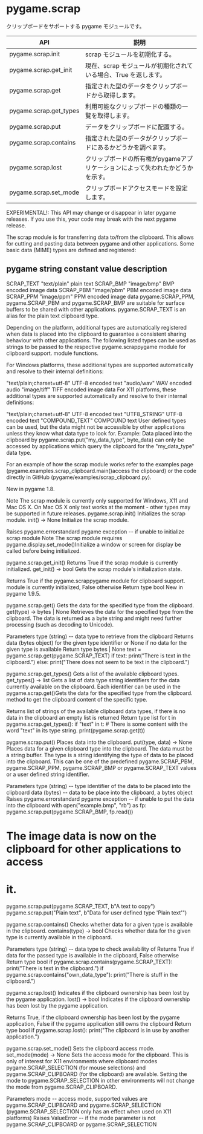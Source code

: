 # pygame.scrap

クリップボードをサポートする pygame モジュールです。

|          API           |                                      説明                                      |
| ---------------------- | ------------------------------------------------------------------------------ |
| pygame.scrap.init      | scrap モジュールを初期化する。                                                 |
| pygame.scrap.get_init  | 現在、scrap モジュールが初期化されている場合、True を返します。                |
| pygame.scrap.get       | 指定された型のデータをクリップボードから取得します。                           |
| pygame.scrap.get_types | 利用可能なクリップボードの種類の一覧を取得します。                             |
| pygame.scrap.put       | データをクリップボードに配置する。                                             |
| pygame.scrap.contains  | 指定された型のデータがクリップボードにあるかどうかを調べます。                 |
| pygame.scrap.lost      | クリップボードの所有権がpygameアプリケーションによって失われたかどうかを示す。 |
| pygame.scrap.set_mode  | クリップボードアクセスモードを設定します。                                     |

EXPERIMENTAL!: This API may change or disappear in later pygame releases. If you use this, your code may break with the next pygame release.

The scrap module is for transferring data to/from the clipboard. This allows for cutting and pasting data between pygame and other applications. Some basic data (MIME) types are defined and registered:

 pygame         string
constant        value        description
--------------------------------------------------
SCRAP_TEXT   "text/plain"    plain text
SCRAP_BMP    "image/bmp"     BMP encoded image data
SCRAP_PBM    "image/pbm"     PBM encoded image data
SCRAP_PPM    "image/ppm"     PPM encoded image data
pygame.SCRAP_PPM, pygame.SCRAP_PBM and pygame.SCRAP_BMP are suitable for surface buffers to be shared with other applications. pygame.SCRAP_TEXT is an alias for the plain text clipboard type.

Depending on the platform, additional types are automatically registered when data is placed into the clipboard to guarantee a consistent sharing behaviour with other applications. The following listed types can be used as strings to be passed to the respective pygame.scrappygame module for clipboard support. module functions.

For Windows platforms, these additional types are supported automatically and resolve to their internal definitions:

"text/plain;charset=utf-8"   UTF-8 encoded text
"audio/wav"                  WAV encoded audio
"image/tiff"                 TIFF encoded image data
For X11 platforms, these additional types are supported automatically and resolve to their internal definitions:

"text/plain;charset=utf-8"   UTF-8 encoded text
"UTF8_STRING"                UTF-8 encoded text
"COMPOUND_TEXT"              COMPOUND text
User defined types can be used, but the data might not be accessible by other applications unless they know what data type to look for. Example: Data placed into the clipboard by pygame.scrap.put("my_data_type", byte_data) can only be accessed by applications which query the clipboard for the "my_data_type" data type.

For an example of how the scrap module works refer to the examples page (pygame.examples.scrap_clipboard.main()access the clipboard) or the code directly in GitHub (pygame/examples/scrap_clipboard.py).

New in pygame 1.8.

Note The scrap module is currently only supported for Windows, X11 and Mac OS X. On Mac OS X only text works at the moment - other types may be supported in future releases.
pygame.scrap.init()
Initializes the scrap module.
init() -> None
Initialize the scrap module.

Raises
pygame.errorstandard pygame exception -- if unable to initialize scrap module
Note The scrap module requires pygame.display.set_mode()Initialize a window or screen for display be called before being initialized.

pygame.scrap.get_init()
Returns True if the scrap module is currently initialized.
get_init() -> bool
Gets the scrap module's initialization state.

Returns
True if the pygame.scrappygame module for clipboard support. module is currently initialized, False otherwise
Return type
bool
New in pygame 1.9.5.


pygame.scrap.get()
Gets the data for the specified type from the clipboard.
get(type) -> bytes | None
Retrieves the data for the specified type from the clipboard. The data is returned as a byte string and might need further processing (such as decoding to Unicode).

Parameters
type (string) -- data type to retrieve from the clipboard
Returns
data (bytes object) for the given type identifier or None if no data for the given type is available
Return type
bytes | None
text = pygame.scrap.get(pygame.SCRAP_TEXT)
if text:
    print("There is text in the clipboard.")
else:
    print("There does not seem to be text in the clipboard.")

pygame.scrap.get_types()
Gets a list of the available clipboard types.
get_types() -> list
Gets a list of data type string identifiers for the data currently available on the clipboard. Each identifier can be used in the pygame.scrap.get()Gets the data for the specified type from the clipboard. method to get the clipboard content of the specific type.

Returns
list of strings of the available clipboard data types, if there is no data in the clipboard an empty list is returned
Return type
list
for t in pygame.scrap.get_types():
    if "text" in t:
        # There is some content with the word "text" in its type string.
        print(pygame.scrap.get(t))

pygame.scrap.put()
Places data into the clipboard.
put(type, data) -> None
Places data for a given clipboard type into the clipboard. The data must be a string buffer. The type is a string identifying the type of data to be placed into the clipboard. This can be one of the predefined pygame.SCRAP_PBM, pygame.SCRAP_PPM, pygame.SCRAP_BMP or pygame.SCRAP_TEXT values or a user defined string identifier.

Parameters
type (string) -- type identifier of the data to be placed into the clipboard
data (bytes) -- data to be place into the clipboard, a bytes object
Raises
pygame.errorstandard pygame exception -- if unable to put the data into the clipboard
with open("example.bmp", "rb") as fp:
    pygame.scrap.put(pygame.SCRAP_BMP, fp.read())
# The image data is now on the clipboard for other applications to access
# it.
pygame.scrap.put(pygame.SCRAP_TEXT, b"A text to copy")
pygame.scrap.put("Plain text", b"Data for user defined type 'Plain text'")

pygame.scrap.contains()
Checks whether data for a given type is available in the clipboard.
contains(type) -> bool
Checks whether data for the given type is currently available in the clipboard.

Parameters
type (string) -- data type to check availability of
Returns
True if data for the passed type is available in the clipboard, False otherwise
Return type
bool
if pygame.scrap.contains(pygame.SCRAP_TEXT):
    print("There is text in the clipboard.")
if pygame.scrap.contains("own_data_type"):
    print("There is stuff in the clipboard.")

pygame.scrap.lost()
Indicates if the clipboard ownership has been lost by the pygame application.
lost() -> bool
Indicates if the clipboard ownership has been lost by the pygame application.

Returns
True, if the clipboard ownership has been lost by the pygame application, False if the pygame application still owns the clipboard
Return type
bool
if pygame.scrap.lost():
    print("The clipboard is in use by another application.")

pygame.scrap.set_mode()
Sets the clipboard access mode.
set_mode(mode) -> None
Sets the access mode for the clipboard. This is only of interest for X11 environments where clipboard modes pygame.SCRAP_SELECTION (for mouse selections) and pygame.SCRAP_CLIPBOARD (for the clipboard) are available. Setting the mode to pygame.SCRAP_SELECTION in other environments will not change the mode from pygame.SCRAP_CLIPBOARD.

Parameters
mode -- access mode, supported values are pygame.SCRAP_CLIPBOARD and pygame.SCRAP_SELECTION (pygame.SCRAP_SELECTION only has an effect when used on X11 platforms)
Raises
ValueError -- if the mode parameter is not pygame.SCRAP_CLIPBOARD or pygame.SCRAP_SELECTION


